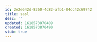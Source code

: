 ```yaml
---
id: 2e2e642d-8360-4c82-afb1-84cc42c69742
title: sasl
desc: ''
updated: 1618573870489
created: 1618573870490
stub: true
---
```


